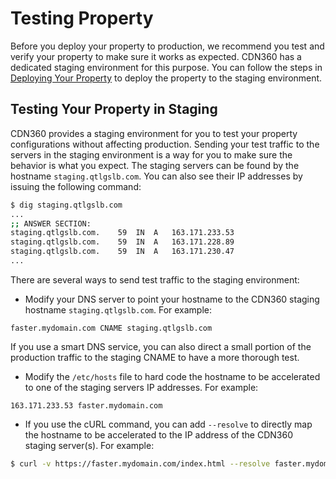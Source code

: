 # Testing Property

Before you deploy your property to production, we recommend you test and verify your property to make sure it works as expected. CDN360 has a dedicated staging environment for this purpose. You can follow the steps in [Deploying Your Property](</docs/portal/edge-configurations/deploying-property.md>) to deploy the property to the staging environment.

## Testing Your Property in Staging

CDN360 provides a staging environment for you to test your property configurations without affecting production. Sending your test traffic to the servers in the staging environment is a way for you to make sure the behavior is what you expect. The staging servers can be found by the hostname `staging.qtlgslb.com`. You can also see their IP addresses by issuing the following command:

```bash
$ dig staging.qtlgslb.com
...
;; ANSWER SECTION:
staging.qtlgslb.com.	59	IN	A	163.171.233.53
staging.qtlgslb.com.	59	IN	A	163.171.228.89
staging.qtlgslb.com.	59	IN	A	163.171.230.47
...
```

There are several ways to send test traffic to the staging environment:


- Modify your DNS server to point your hostname to the CDN360 staging hostname ```staging.qtlgslb.com```. For example:

```
faster.mydomain.com CNAME staging.qtlgslb.com
```

If you use a smart DNS service, you can also direct a small portion of the production traffic to the staging CNAME to have a more thorough test.
- Modify the ```/etc/hosts``` file to hard code the hostname to be accelerated to one of the staging servers IP addresses. For example:


```
163.171.233.53 faster.mydomain.com
```
- If you use the cURL command, you can add ```--resolve``` to directly map the hostname to be accelerated to the IP address of the CDN360 staging server(s). For example:

```bash
$ curl -v https://faster.mydomain.com/index.html --resolve faster.mydomain.com:443:163.171.233.53
```
